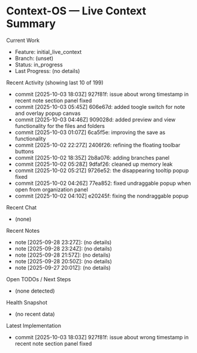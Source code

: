 # Context-OS — Live Context Summary

Current Work
- Feature: initial_live_context
- Branch: (unset)
- Status: in_progress
- Last Progress: (no details)

Recent Activity (showing last 10 of 199)
- commit [2025-10-03 18:03Z] 927f81f: issue about wrong timestamp in recent note section panel fixed
- commit [2025-10-03 05:45Z] 606e67d: added toogle switch for note and overlay popup canvas
- commit [2025-10-03 04:46Z] 909028d: added preview and view functionality for the files and folders
- commit [2025-10-03 01:07Z] 6ca5f5e: improving the save as functionality
- commit [2025-10-02 22:27Z] 2406f26: refining the floating toolbar buttons
- commit [2025-10-02 18:35Z] 2b8a076: adding branches panel
- commit [2025-10-02 05:28Z] 9dfaf26: cleaned up memory leak
- commit [2025-10-02 05:21Z] 9726e52: the disappearing tooltip popup fixed
- commit [2025-10-02 04:26Z] 77ea852: fixed undraggable popup when open from organization panel
- commit [2025-10-02 04:10Z] e20245f: fixing the nondraggable popup

Recent Chat
- (none)

Recent Notes
- note [2025-09-28 23:27Z]: (no details)
- note [2025-09-28 23:24Z]: (no details)
- note [2025-09-28 21:57Z]: (no details)
- note [2025-09-28 20:50Z]: (no details)
- note [2025-09-27 20:01Z]: (no details)

Open TODOs / Next Steps
- (none detected)

Health Snapshot
- (no recent data)

Latest Implementation
- commit [2025-10-03 18:03Z] 927f81f: issue about wrong timestamp in recent note section panel fixed
